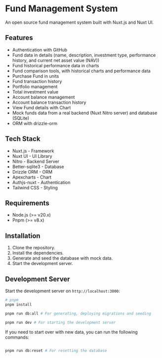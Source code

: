 # Fund Management System

An open source fund management system built with Nuxt.js and Nuxt UI.

## Features

- Authentication with GitHub
- Fund data in details (name, description, investment type, performance history, and current net asset value (NAV))
- Fund historical performance data in charts
- Fund comparison tools, with historical charts and performance data
- Purchase Fund in units
- Fund transaction history
- Portfolio management
- Total investment value
- Account balance management
- Account balance transaction history
- View Fund details with Chart
- Mock funds data from a real backend (Nuxt Nitro server) and database (SQLite)
- ORM with drizzle-orm

## Tech Stack

- Nuxt.js - Framework
- Nuxt UI - UI Library
- Nitro - Backend Server
- Better-sqlite3 - Database
- Drizzle ORM - ORM
- Apexcharts - Chart
- Authjs-nuxt - Authentication
- Tailwind CSS - Styling

## Requirements

- Node.js (>= v20.x)
- Pnpm (>= v8.x)

## Installation

1. Clone the repository.
1. Install the dependencies.
1. Generate and seed the database with mock data.
1. Start the development server.

## Development Server

Start the development server on `http://localhost:3000`:

```bash
# pnpm
pnpm install

pnpm run db:all # For generating, deploying migrations and seeding

pnpm run dev # For starting the development server

```

If you need to start over with new data, you can run the following commands:

```bash

pnpm run db:reset # For resetting the database

```

